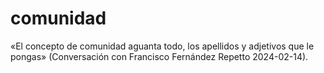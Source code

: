 # comunidad
«El concepto de comunidad aguanta todo, los apellidos y adjetivos que le pongas» (Conversación con Francisco Fernández Repetto 2024-02-14).
